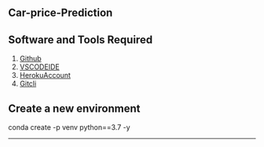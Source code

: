 ## Car-price-Prediction

## Software and Tools Required
1. [Github](https://github.com)
2. [VSCODEIDE](https://code.visualstudio.com)
3. [HerokuAccount](https://heroku.com)
4. [Gitcli](https://git-scm.com/docs/gitcli)

Create a new environment
-----------
conda create -p venv python==3.7 -y

-----------